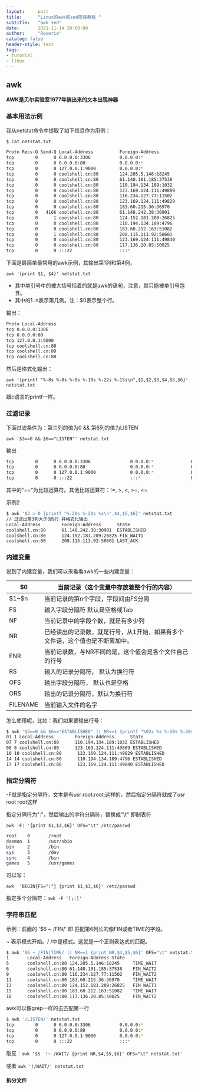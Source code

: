 ```yaml
---
layout:     post
title:      "Linux的awk和sed简易教程 "
subtitle:   "awk sed"
date:       2021-11-14 20:00:00
author:     "Reverie"
catalog: false
header-style: text
tags:
- tutorial
- linux
---
```




## awk

**AWK是贝尔实验室1977年搞出来的文本出现神器**

### 基本用法示例

我从netstat命令中提取了如下信息作为用例：

```bash
$ cat netstat.txt

Proto Recv-Q Send-Q Local-Address          Foreign-Address             State
tcp        0      0 0.0.0.0:3306           0.0.0.0:*                   LISTEN
tcp        0      0 0.0.0.0:80             0.0.0.0:*                   LISTEN
tcp        0      0 127.0.0.1:9000         0.0.0.0:*                   LISTEN
tcp        0      0 coolshell.cn:80        124.205.5.146:18245         TIME_WAIT
tcp        0      0 coolshell.cn:80        61.140.101.185:37538        FIN_WAIT2
tcp        0      0 coolshell.cn:80        110.194.134.189:1032        ESTABLISHED
tcp        0      0 coolshell.cn:80        123.169.124.111:49809       ESTABLISHED
tcp        0      0 coolshell.cn:80        116.234.127.77:11502        FIN_WAIT2
tcp        0      0 coolshell.cn:80        123.169.124.111:49829       ESTABLISHED
tcp        0      0 coolshell.cn:80        183.60.215.36:36970         TIME_WAIT
tcp        0   4166 coolshell.cn:80        61.148.242.38:30901         ESTABLISHED
tcp        0      1 coolshell.cn:80        124.152.181.209:26825       FIN_WAIT1
tcp        0      0 coolshell.cn:80        110.194.134.189:4796        ESTABLISHED
tcp        0      0 coolshell.cn:80        183.60.212.163:51082        TIME_WAIT
tcp        0      1 coolshell.cn:80        208.115.113.92:50601        LAST_ACK
tcp        0      0 coolshell.cn:80        123.169.124.111:49840       ESTABLISHED
tcp        0      0 coolshell.cn:80        117.136.20.85:50025         FIN_WAIT2
tcp        0      0 :::22                  :::*                        LISTEN
```



下面是最简单最常用的awk示例，其输出第1列和第4例，

`awk '{print $1, $4}' netstat.txt`

- 其中单引号中的被大括号括着的就是awk的语句，注意，其只能被单引号包含。
- 其中的$1..$n表示第几例。注：$0表示整个行。

输出：

```bash
Proto Local-Address
tcp 0.0.0.0:3306
tcp 0.0.0.0:80
tcp 127.0.0.1:9000
tcp coolshell.cn:80
tcp coolshell.cn:80
tcp coolshell.cn:80
```

然后是格式化输出：

`awk '{printf "%-8s %-8s %-8s %-18s %-22s %-15s\n",$1,$2,$3,$4,$5,$6}' netstat.txt`

跟c语言的printf一样。

### 过滤记录

下面过滤条件为：第三列的值为0 && 第6列的值为LISTEN

`awk '$3==0 && $6=="LISTEN"' netstat.txt`

输出

```bash
tcp        0      0 0.0.0.0:3306               0.0.0.0:*              LISTEN
tcp        0      0 0.0.0.0:80                 0.0.0.0:*              LISTEN
tcp        0      0 127.0.0.1:9000             0.0.0.0:*              LISTEN
tcp        0      0 :::22                      :::*                   LISTEN 
```

其中的“==”为比较运算符。其他比较运算符：!=, >, <, >=, <=

示例2

```bash
$ awk '$3 > 0 {printf "%-20s %-20s %s\n",$4,$5,$6}' netstat.txt  
// 过滤出第3列大于0的行 并格式化输出
Local-Address        Foreign-Address      State
coolshell.cn:80      61.148.242.38:30901  ESTABLISHED
coolshell.cn:80      124.152.181.209:26825 FIN_WAIT1
coolshell.cn:80      208.115.113.92:50601 LAST_ACK
```

### 内建变量

说到了内建变量，我们可以来看看awk的一些内建变量：

| $0       | 当前记录（这个变量中存放着整个行的内容）                     |
| -------- | ------------------------------------------------------------ |
| \$1~\$n  | 当前记录的第n个字段，字段间由FS分隔                          |
| FS       | 输入字段分隔符 默认是空格或Tab                               |
| NF       | 当前记录中的字段个数，就是有多少列                           |
| NR       | 已经读出的记录数，就是行号，从1开始，如果有多个文件话，这个值也是不断累加中。 |
| FNR      | 当前记录数，与NR不同的是，这个值会是各个文件自己的行号       |
| RS       | 输入的记录分隔符， 默认为换行符                              |
| OFS      | 输出字段分隔符， 默认也是空格                                |
| ORS      | 输出的记录分隔符，默认为换行符                               |
| FILENAME | 当前输入文件的名字                                           |

怎么使用呢，比如：我们如果要输出行号：

```bash
$ awk '$3==0 && $6=="ESTABLISHED" || NR==1 {printf "%02s %s %-20s %-20s %s\n",NR, FNR, $4,$5,$6}' netstat.txt
01 1 Local-Address        Foreign-Address      State
07 7 coolshell.cn:80      110.194.134.189:1032 ESTABLISHED
08 8 coolshell.cn:80      123.169.124.111:49809 ESTABLISHED
10 10 coolshell.cn:80      123.169.124.111:49829 ESTABLISHED
14 14 coolshell.cn:80      110.194.134.189:4796 ESTABLISHED
17 17 coolshell.cn:80      123.169.124.111:49840 ESTABLISHED
```

### 指定分隔符

-F就是指定分隔符，文本是有usr:root:root:这样的，然后指定分隔符就成了usr root root这样

指定分隔符为":"，然后输出的字符分隔符，替换成"\\t" 即制表符

`awk -F: '{print $1,$3,$6}' OFS="\t" /etc/passwd`

```bash
root    0       /root
daemon  1       /usr/sbin
bin     2       /bin
sys     3       /dev
sync    4       /bin
games   5       /usr/games
```

可以写：

`awk  'BEGIN{FS=":"} {print $1,$3,$6}' /etc/passwd`

指定多个分隔符：`awk -F '[;:]'`

### 字符串匹配

示例：前面的 '$6 ~ /FIN/' 即 匹配第6列长的像FIN或者TIME的字段。

~ 表示模式开始。/ /中是模式。这就是一个正则表达式的匹配。

```bash
$ awk '$6 ~ /FIN|TIME/ || NR==1 {print NR,$4,$5,$6}' OFS="\t" netstat.txt
1       Local-Address   Foreign-Address State
5       coolshell.cn:80 124.205.5.146:18245     TIME_WAIT
6       coolshell.cn:80 61.140.101.185:37538    FIN_WAIT2
9       coolshell.cn:80 116.234.127.77:11502    FIN_WAIT2
11      coolshell.cn:80 183.60.215.36:36970     TIME_WAIT
13      coolshell.cn:80 124.152.181.209:26825   FIN_WAIT1
15      coolshell.cn:80 183.60.212.163:51082    TIME_WAIT
18      coolshell.cn:80 117.136.20.85:50025     FIN_WAIT2
```

awk可以像grep一样的去匹配第一行

```bash
$ awk '/LISTEN/' netstat.txt
tcp        0      0 0.0.0.0:3306           0.0.0.0:*                   LISTEN
tcp        0      0 0.0.0.0:80             0.0.0.0:*                   LISTEN
tcp        0      0 127.0.0.1:9000         0.0.0.0:*                   LISTEN
tcp        0      0 :::22                  :::*                        LISTEN
```

取反：` awk '$6  !~ /WAIT/ {print NR,$4,$5,$6}' OFS="\t" netstat.txt' `

或者 `awk '!/WAIT/' netstat.txt`

#### 拆分文件

